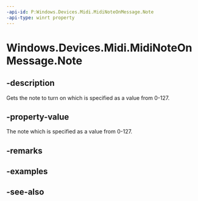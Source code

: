 ```yaml
---
-api-id: P:Windows.Devices.Midi.MidiNoteOnMessage.Note
-api-type: winrt property
---
```


<!-- Property syntax
public byte Note { get; }
-->

# Windows.Devices.Midi.MidiNoteOnMessage.Note

## -description
Gets the note to turn on which is specified as a value from 0-127.

## -property-value
The note which is specified as a value from 0-127.

## -remarks

## -examples

## -see-also
